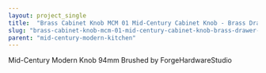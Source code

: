 ```yaml
---
layout: project_single
title:  "Brass Cabinet Knob MCM 01 Mid-Century Cabinet Knob - Brass Drawer Pull - Cabinet Pull"
slug: "brass-cabinet-knob-mcm-01-mid-century-cabinet-knob-brass-drawer-pull-cabinet-pull"
parent: "mid-century-modern-kitchen"
---
```

Mid-Century Modern Knob 94mm Brushed by ForgeHardwareStudio
